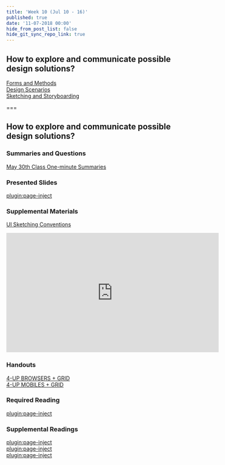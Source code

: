 ```yaml
---
title: 'Week 10 (Jul 10 - 16)'
published: true
date: '11-07-2018 00:00'
hide_from_post_list: false
hide_git_sync_repo_link: true
---
```


## How to explore and communicate possible design solutions?
[Forms and Methods](https://paulhibbitts.net/cmpt-363-182/pdfs/cmpt-363-182-prototyping.pdf#page=5)  
[Design Scenarios](https://paulhibbitts.net/cmpt-363-182/pdfs/cmpt-363-182-prototyping.pdf#page=24)  
[Sketching and Storyboarding](https://paulhibbitts.net/cmpt-363-182/pdfs/cmpt-363-182-prototyping.pdf#page=44)  

===

## **How to explore and communicate possible design solutions?**

### Summaries and Questions  
[May 30th Class One-minute Summaries](https://canvas.sfu.ca)

### Presented Slides  
[plugin:page-inject](/cmpt-363-182/all-slides/week-10)

### Supplemental Materials  
[UI Sketching Conventions](https://www.youtube.com/watch?v=MwidSAlbEB8)  
<div class="embed-responsive embed-responsive-4by3"><iframe width="560" height="315" src="https://www.youtube.com/embed/MwidSAlbEB8" frameborder="0" allowfullscreen></iframe></div>

### Handouts
[4-UP BROWSERS + GRID](https://canvas.sfu.ca)  
[4-UP MOBILES + GRID](https://canvas.sfu.ca)  

### Required Reading  
[plugin:page-inject](/cmpt-363-182/all-readings/week-10)

### Supplemental Readings  
[plugin:page-inject](/cmpt-363-182/ux-techniques-guide/how-to-explore-and-describe-possible-design-solutions/brainstorming)  
[plugin:page-inject](/cmpt-363-182/ux-techniques-guide/how-to-explore-and-describe-possible-design-solutions/prototyping)  
[plugin:page-inject](/cmpt-363-182/ux-techniques-guide/how-to-explore-and-describe-possible-design-solutions/scenarios)  

